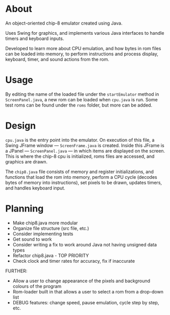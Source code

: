 # About
An object-oriented chip-8 emulator created using Java.

Uses Swing for graphics, and implements various Java interfaces
to handle timers and keyboard inputs. 

Developed to learn more about CPU emulation, and how bytes in rom files can be loaded into memory, to perform instructions and process
display, keyboard, timer, and sound actions from the rom.

# Usage
By editing the name of the loaded file under the `startEmulator` method in `ScreenPanel.java`, a new rom can be loaded when `cpu.java` is run. Some test roms can be found under the `roms` folder, but more can be added.

# Design
`cpu.java` is the entry point into the emulator. On execution of this file, a Swing JFrame window — `ScreenFrame.java` is created. Inside this JFrame is a JPanel — `ScreenPanel.java` — in which items are displayed on the screen. This is where the chip-8 cpu is initialized, roms files are accessed, and graphics are drawn.

The `chip8.java` file consists of memory and register initializations, and functions that load the rom into memory, perform a CPU cycle (decodes bytes of memory into instructions), set pixels to be drawn, updates timers, and handles keyboard input.

# Planning
- Make chip8.java more modular
- Organize file structure (src file, etc.)
- Consider implementing tests
- Get sound to work
- Consider writing a fix to work around Java not having unsigned data types
- Refactor chip8.java - TOP PRIORITY
- Check clock and timer rates for accuracy, fix if inaccurate

FURTHER:
- Allow a user to change appearance of the pixels and background colours of the program
- Rom-loader built in that allows a user to select a rom from a drop-down list
- DEBUG features: change speed, pause emulation, cycle step by step, etc.
